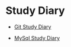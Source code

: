 # Study Diary

- [Git Study Diary](https://github.com/GoldenaArcher/GitStudyDiary/blob/master/GitStudyDiary.md)

- [MySql Study Diary](https://github.com/GoldenaArcher/GitStudyDiary/blob/master/MySqlStudy.md)